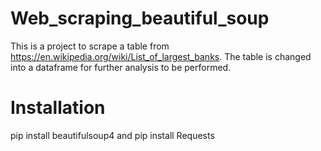 # Web_scraping_beautiful_soup
This is a project to scrape a table from https://en.wikipedia.org/wiki/List_of_largest_banks. The table is changed into a dataframe for further analysis to be performed.

# Installation
pip install beautifulsoup4 and
pip install Requests

